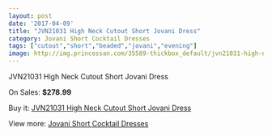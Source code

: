 ```yaml
---
layout: post
date: '2017-04-09'
title: "JVN21031 High Neck Cutout Short Jovani Dress"
category: Jovani Short Cocktail Dresses
tags: ["cutout","short","beaded","jovani","evening"]
image: http://img.princessan.com/35589-thickbox_default/jvn21031-high-neck-cutout-short-jovani-dress.jpg
---
```

JVN21031 High Neck Cutout Short Jovani Dress

On Sales: **$278.99**
<a href="https://www.princessan.com/en/16638-jvn21031-high-neck-cutout-short-jovani-dress.html"><amp-img layout="responsive" width="600" height="600" src="//img.princessan.com/35589-thickbox_default/jvn21031-high-neck-cutout-short-jovani-dress.jpg" alt="JVN21031 High Neck Cutout Short Jovani Dress 0" /></a>
<a href="https://www.princessan.com/en/16638-jvn21031-high-neck-cutout-short-jovani-dress.html"><amp-img layout="responsive" width="600" height="600" src="//img.princessan.com/35590-thickbox_default/jvn21031-high-neck-cutout-short-jovani-dress.jpg" alt="JVN21031 High Neck Cutout Short Jovani Dress 1" /></a>

Buy it: [JVN21031 High Neck Cutout Short Jovani Dress](https://www.princessan.com/en/16638-jvn21031-high-neck-cutout-short-jovani-dress.html "JVN21031 High Neck Cutout Short Jovani Dress")

View more: [Jovani Short Cocktail Dresses](https://www.princessan.com/en/139- "Jovani Short Cocktail Dresses")